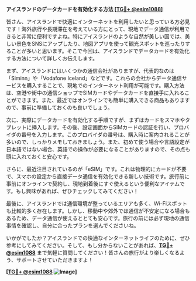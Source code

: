 **アイスランドのデータカードを有効化する方法 [[TG💪+ @esim1088](https://t.me/s/esim1088)]**

皆さん、アイスランドで快適にインターネットを利用したいと思っている方必見です！海外旅行や長期滞在を考えている方にとって、現地でデータ通信が利用できると非常に便利ですよね。特にアイスランドのような自然が美しい国では、美しい景色をSNSにアップしたり、地図アプリを使って観光スポットを巡ったりすることが多いと思います。そこで今回は、アイスランドでデータカードを有効化する方法について詳しくお伝えします。

まず、アイスランドにはいくつかの通信会社がありますが、代表的なのは「Siminn」や「Vodafone Iceland」などです。これらの会社からデータ通信サービスを購入することで、現地でのインターネット利用が可能です。購入方法は、空港や街中の通信ショップでSIMカードやデータカードを直接手に入れることができます。また、最近ではオンラインでも簡単に購入できる商品もありますので、事前に準備しておくのも良いでしょう。

次に、実際にデータカードを有効化する手順ですが、まずはカードをスマホやタブレットに挿入します。その後、設定画面からSIMカードの認証を行い、プロバイダの番号を入力します。このプロバイダの番号は、購入時に案内されることが多いので、しっかりメモしておきましょう。また、初めて使う場合や言語設定が日本語ではない場合、英語での操作が必要になることがありますので、その点も頭に入れておくと安心です。

さらに、最近注目されているのが「eSIM」です。これは物理的にカードが不要で、スマホの設定から直接データ通信を有効化できる新しい技術です。旅行前に事前にオンラインで契約し、現地到着後にすぐ使えるという便利なアイテムです。もし興味があれば、ぜひチェックしてみてください！

最後に、アイスランドでは通信環境が整っているエリアも多く、Wi-Fiスポットも比較的多く存在します。しかし、移動中や郊外では通信が不安定になる場合もあるため、データ通信が使えるととても安心です。旅行の前には必ず現地の通信事情を確認し、自分に合ったプランを選んでくださいね。

いかがでしたか？アイスランドでの快適なインターネットライフのために、ぜひ参考にしてみてください。そして、もし分からないことがあれば、**[TG💪+ @esim1088](https://t.me/s/esim1088)** まで気軽に質問してください！皆さんの旅行がより楽しくなるよう、サポートさせていただきますよ！

**[[TG💪+ @esim1088](https://t.me/s/esim1088) ![Image](https://i.postimg.cc/Y0z9fWf4/image.png)]**